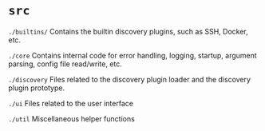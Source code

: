 # `src`

`./builtins/` Contains the builtin discovery plugins, such as SSH, Docker, etc.

`./core` Contains internal code for error handling, logging, startup, argument parsing, config file read/write, etc.

`./discovery` Files related to the discovery plugin loader and the discovery plugin prototype.

`./ui` Files related to the user interface

`./util` Miscellaneous helper functions